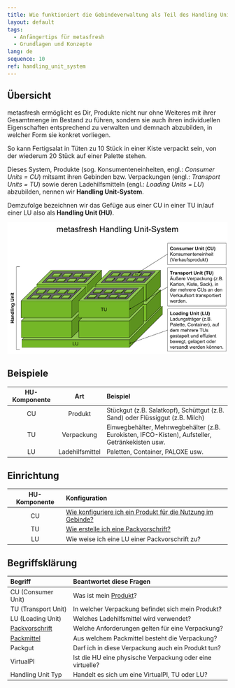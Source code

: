 ```yaml
---
title: Wie funktioniert die Gebindeverwaltung als Teil des Handling Unit Systems?
layout: default
tags:
  - Anfängertips für metasfresh
  - Grundlagen und Konzepte
lang: de
sequence: 10
ref: handling_unit_system
---
```


## Übersicht
metasfresh ermöglicht es Dir, Produkte nicht nur ohne Weiteres mit ihrer Gesamtmenge im Bestand zu führen, sondern sie auch ihren individuellen Eigenschaften entsprechend zu verwalten und demnach abzubilden, in welcher Form sie konkret vorliegen.

So kann Fertigsalat in Tüten zu 10 Stück in einer Kiste verpackt sein, von der wiederum 20 Stück auf einer Palette stehen.

Dieses System, Produkte (sog. Konsumenteneinheiten, engl.: *Consumer Units = CU*) mitsamt ihren Gebinden bzw. Verpackungen (engl.: *Transport Units = TU*) sowie deren Ladehilfsmitteln (engl.: *Loading Units = LU*) abzubilden, nennen wir **Handling Unit-System**.

Demzufolge bezeichnen wir das Gefüge aus einer CU in einer TU in/auf einer LU also als **Handling Unit (HU)**.

![Handling Unit](assets/Handling_Unit_System_DE.png)

## Beispiele

| HU-Komponente | Art | Beispiel |
| :---: | :---: | :--- |
| CU | Produkt | Stückgut (z.B. Salatkopf), Schüttgut (z.B. Sand) oder Flüssiggut (z.B. Milch) |
| TU | Verpackung | Einwegbehälter, Mehrwegbehälter (z.B. Eurokisten, IFCO-Kisten), Aufsteller, Getränkekisten usw. |
| LU | Ladehilfsmittel | Paletten, Container, PALOXE usw. |

## Einrichtung

| HU-Komponente | Konfiguration |
| :---: | :--- |
| CU | [Wie konfiguriere ich ein Produkt für die Nutzung im Gebinde?](CU-TU_Zuordnung) |
| TU | [Wie erstelle ich eine Packvorschrift?](Packvorschrift_erstellen) |
| LU | Wie weise ich eine LU einer Packvorschrift zu? |

## Begriffsklärung

| Begriff | Beantwortet diese Fragen |
| :--- | :--- |
| CU (Consumer Unit) | Was ist mein [Produkt](NeuesProdukt)? |
| TU (Transport Unit) | In welcher Verpackung befindet sich mein Produkt? |
| LU (Loading Unit) | Welches Ladehilfsmittel wird verwendet? |
| [Packvorschrift](Packvorschrift_erstellen) | Welche Anforderungen gelten für eine Verpackung? |
| [Packmittel](Packmittel_einrichten) | Aus welchem Packmittel besteht die Verpackung? |
| Packgut | Darf ich in diese Verpackung auch ein Produkt tun? |
| VirtualPI | Ist die HU eine physische Verpackung oder eine virtuelle? |
| Handling Unit Typ | Handelt es sich um eine VirtualPI, TU oder LU? |

